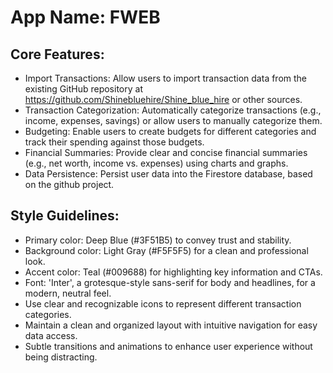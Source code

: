 # **App Name**: FWEB

## Core Features:

- Import Transactions: Allow users to import transaction data from the existing GitHub repository at https://github.com/Shinebluehire/Shine_blue_hire or other sources.
- Transaction Categorization: Automatically categorize transactions (e.g., income, expenses, savings) or allow users to manually categorize them.
- Budgeting: Enable users to create budgets for different categories and track their spending against those budgets.
- Financial Summaries: Provide clear and concise financial summaries (e.g., net worth, income vs. expenses) using charts and graphs.
- Data Persistence: Persist user data into the Firestore database, based on the github project.

## Style Guidelines:

- Primary color: Deep Blue (#3F51B5) to convey trust and stability.
- Background color: Light Gray (#F5F5F5) for a clean and professional look.
- Accent color: Teal (#009688) for highlighting key information and CTAs.
- Font: 'Inter', a grotesque-style sans-serif for body and headlines, for a modern, neutral feel.
- Use clear and recognizable icons to represent different transaction categories.
- Maintain a clean and organized layout with intuitive navigation for easy data access.
- Subtle transitions and animations to enhance user experience without being distracting.